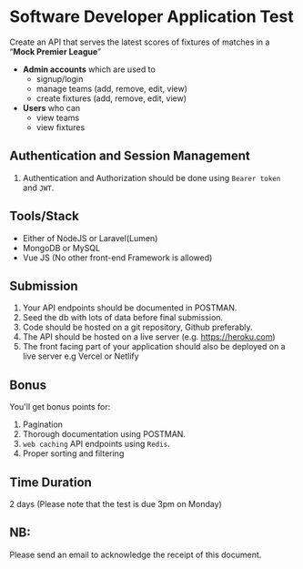 # Software Developer Application Test

Create an API that serves the latest scores of fixtures of matches in a “**Mock Premier League**”

- **Admin accounts** which are used to
  - signup/login
  - manage teams (add, remove, edit, view)
  - create fixtures (add, remove, edit, view)
- **Users** who can
  - view teams
  - view fixtures

## Authentication and Session Management
1. Authentication and Authorization should be done using `Bearer token` and `JWT`.

## Tools/Stack

- Either of NodeJS or Laravel(Lumen)
- MongoDB or MySQL
- Vue JS (No other front-end Framework is allowed)


## Submission

1. Your API endpoints should be documented in POSTMAN.
2. Seed the db with lots of data before final submission.
3. Code should be hosted on a git repository, Github preferably.
4. The API should be hosted on a live server (e.g. https://heroku.com)
5. The front facing part of your application should also be deployed on a live server e.g Vercel or Netlify

## Bonus

You'll get bonus points for:
1. Pagination
2. Thorough documentation using POSTMAN.
3. `web caching` API endpoints using `Redis`.
4. Proper sorting and filtering


## Time Duration

2 days (Please note that the test is due 3pm on Monday)

## NB:

Please send an email to acknowledge the receipt of this document.
